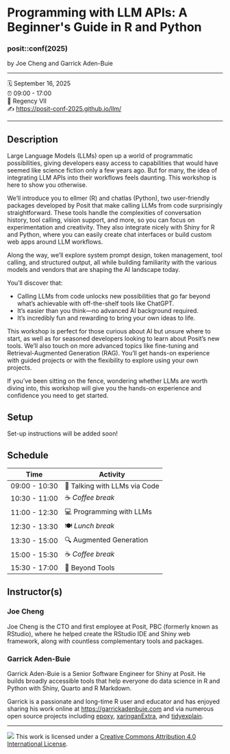 Programming with LLM APIs: A Beginner's Guide in R and Python
================

### posit::conf(2025)

by Joe Cheng and Garrick Aden-Buie

-----

:spiral_calendar: September 16, 2025 \
:alarm_clock:     09:00 - 17:00 \
:hotel:           Regency VII \
:writing_hand:    <https://posit-conf-2025.github.io/llm/>

<!-- :writing_hand:    [pos.it/llm-conf25](http://pos.it/llm-conf25) -->

-----

## Description

Large Language Models (LLMs) open up a world of programmatic possibilities, giving developers easy access to capabilities that would have seemed like science fiction only a few years ago. But for many, the idea of integrating LLM APIs into their workflows feels daunting. This workshop is here to show you otherwise.

We’ll introduce you to ellmer (R) and chatlas (Python), two user-friendly packages developed by Posit that make calling LLMs from code surprisingly straightforward. These tools handle the complexities of conversation history, tool calling, vision support, and more, so you can focus on experimentation and creativity. They also integrate nicely with Shiny for R and Python, where you can easily create chat interfaces or build custom web apps around LLM workflows.

Along the way, we’ll explore system prompt design, token management, tool calling, and structured output, all while building familiarity with the various models and vendors that are shaping the AI landscape today.

You’ll discover that:

- Calling LLMs from code unlocks new possibilities that go far beyond what’s achievable with off-the-shelf tools like ChatGPT.
- It’s easier than you think—no advanced AI background required.
- It’s incredibly fun and rewarding to bring your own ideas to life.

This workshop is perfect for those curious about AI but unsure where to start, as well as for seasoned developers looking to learn about Posit’s new tools. We’ll also touch on more advanced topics like fine-tuning and Retrieval-Augmented Generation (RAG). You’ll get hands-on experience with guided projects or with the flexibility to explore using your own projects.

If you’ve been sitting on the fence, wondering whether LLMs are worth diving into, this workshop will give you the hands-on experience and confidence you need to get started.

## Setup

Set-up instructions will be added soon!

## Schedule

| Time          | Activity                      |
| ------------- | ----------------------------- |
| 09:00 - 10:30 | 💬 Talking with LLMs via Code |
| 10:30 - 11:00 | ☕ *Coffee break*              |
| 11:00 - 12:30 | 💻 Programming with LLMs      |
| 12:30 - 13:30 | 🍽️ *Lunch break*              |
| 13:30 - 15:00 | 🔍 Augmented Generation       |
| 15:00 - 15:30 | ☕ *Coffee break*              |
| 15:30 - 17:00 | 🚀 Beyond Tools               |

## Instructor(s)

### Joe Cheng

Joe Cheng is the CTO and first employee at Posit, PBC (formerly known as RStudio), where he helped create the RStudio IDE and Shiny web framework, along with countless complementary tools and packages.

### Garrick Aden-Buie

Garrick Aden-Buie is a Senior Software Engineer for Shiny at Posit. He builds broadly accessible tools that help everyone do data science in R and Python with Shiny, Quarto and R Markdown.

Garrick is a passionate and long-time R user and educator and has enjoyed sharing his work online at <https://garrickadenbuie.com> and via numerous open source projects including [epoxy](https://pkg.garricakdenbuie.com/epoxy), [xaringanExtra](https://pkg.garrickadenbuie.com/xaringanExtra/), and [tidyexplain](https://www.garrickadenbuie.com/project/tidyexplain/).

-----

![](https://i.creativecommons.org/l/by/4.0/88x31.png) This work is licensed under a [Creative Commons Attribution 4.0 International License](https://creativecommons.org/licenses/by/4.0/).
